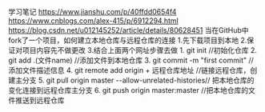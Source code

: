 学习笔记
  https://www.jianshu.com/p/40ffdd0654f4
  https://www.cnblogs.com/alex-415/p/6912294.html
  https://blog.csdn.net/u012145252/article/details/80628451
  当在GitHub中fork了一个项目，如何建立本地仓库与远程仓库的连接
   1.先下载项目到本地
   2.保证对项目内容先不做更改
   3.结合上面两个网址步骤去做
		1. git init //初始化仓库
		2. git add .(文件name) //添加文件到本地仓库
		3. git commit -m "first commit" //添加文件描述信息
		4. git remote add origin + 远程仓库地址 //链接远程仓库，创建主分支
		5. git pull origin master --allow-unrelated-histories// 把本地仓库的变化连接到远程仓库主分支
		6. git push origin master:master //把本地仓库的文件推送到远程仓库
